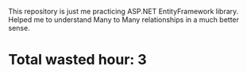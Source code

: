 This repository is just me practicing ASP.NET EntityFramework library. Helped me to understand Many to Many relationships in a much better sense. 
# Total wasted hour: 3
